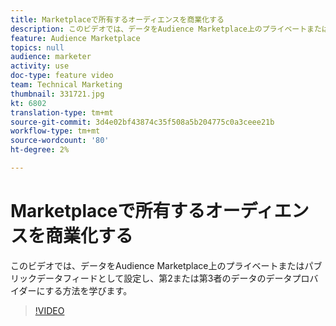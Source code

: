 ```yaml
---
title: Marketplaceで所有するオーディエンスを商業化する
description: このビデオでは、データをAudience Marketplace上のプライベートまたはパブリックデータフィードとして設定し、第2または第3者のデータのデータプロバイダーにする方法を学びます。
feature: Audience Marketplace
topics: null
audience: marketer
activity: use
doc-type: feature video
team: Technical Marketing
thumbnail: 331721.jpg
kt: 6802
translation-type: tm+mt
source-git-commit: 3d4e02bf43874c35f508a5b204775c0a3ceee21b
workflow-type: tm+mt
source-wordcount: '80'
ht-degree: 2%

---
```



# Marketplaceで所有するオーディエンスを商業化する

このビデオでは、データをAudience Marketplace上のプライベートまたはパブリックデータフィードとして設定し、第2または第3者のデータのデータプロバイダーにする方法を学びます。

>[!VIDEO](https://video.tv.adobe.com/v/331721/?quality=12&learn=on)
